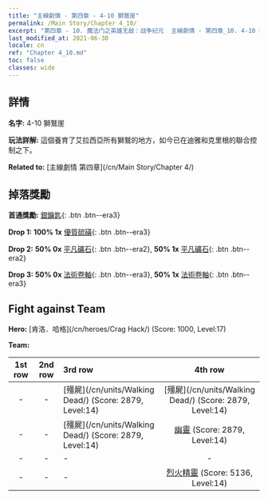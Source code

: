 ```yaml
---
title: "主線劇情 - 第四章 - 4-10 獅鷲崖"
permalink: /Main Story/Chapter 4_10/
excerpt: "第四章 - 10. 魔法门之英雄无敌：战争纪元  主線劇情 - 第四章_10. 4-10 獅鷲崖"
last_modified_at: 2021-06-30
locale: cn
ref: "Chapter 4_10.md"
toc: false
classes: wide
---
```


## 詳情

 **名字:** 4-10 獅鷲崖

 **玩法詳解:** 這個養育了艾拉西亞所有獅鷲的地方，如今已在迪雅和克里根的聯合控制之下。

 **Related to:** [主線劇情 第四章](/cn/Main Story/Chapter 4/)

## 掉落獎勵

 **首通獎勵:** [銀鑰匙](/cn/Items/con_693/){: .btn .btn--era3}

 **Drop 1:** **100% 1x** [優質硫磺](/cn/Items/mat_15/){: .btn .btn--era3}

 **Drop 2:** **50% 0x** [平凡礦石](/cn/Items/mat_6/){: .btn .btn--era2}, **50% 1x** [平凡礦石](/cn/Items/mat_6/){: .btn .btn--era2}

 **Drop 3:** **50% 0x** [法術卷軸](/cn/Items/con_694/){: .btn .btn--era3}, **50% 1x** [法術卷軸](/cn/Items/con_694/){: .btn .btn--era3}


## Fight against Team
 **Hero:** [肯洛．哈格](/cn/heroes/Crag Hack/) (Score: 1000, Level:17)

 **Team:**


  | 1st row | 2nd row | 3rd row | 4th row |
  |:----:|:----:|:----|:----:|
  | - | - | [殭屍](/cn/units/Walking Dead/) (Score: 2879, Level:14)  | [殭屍](/cn/units/Walking Dead/) (Score: 2879, Level:14)  |
  | - | - | [殭屍](/cn/units/Walking Dead/) (Score: 2879, Level:14)  | [幽靈](/cn/units/Wight/) (Score: 2879, Level:14)  |
  | - | - | - | - |
  | - | - | - | [烈火精靈](/cn/units/Efreeti/) (Score: 5136, Level:14)  |


